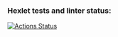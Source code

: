 ### Hexlet tests and linter status:
[![Actions Status](https://github.com/j0hnnyweb/sql-for-developers-project-136/actions/workflows/hexlet-check.yml/badge.svg)](https://github.com/j0hnnyweb/sql-for-developers-project-136/actions)
